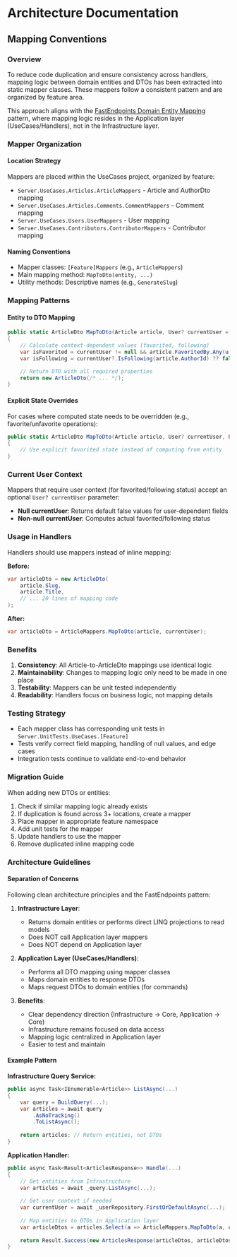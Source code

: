 # Architecture Documentation

## Mapping Conventions

### Overview
To reduce code duplication and ensure consistency across handlers, mapping logic between domain entities and DTOs has been extracted into static mapper classes. These mappers follow a consistent pattern and are organized by feature area.

This approach aligns with the [FastEndpoints Domain Entity Mapping](https://fast-endpoints.com/docs/domain-entity-mapping) pattern, where mapping logic resides in the Application layer (UseCases/Handlers), not in the Infrastructure layer.

### Mapper Organization

#### Location Strategy
Mappers are placed within the UseCases project, organized by feature:
- `Server.UseCases.Articles.ArticleMappers` - Article and AuthorDto mapping
- `Server.UseCases.Articles.Comments.CommentMappers` - Comment mapping  
- `Server.UseCases.Users.UserMappers` - User mapping
- `Server.UseCases.Contributors.ContributorMappers` - Contributor mapping

#### Naming Conventions
- Mapper classes: `[Feature]Mappers` (e.g., `ArticleMappers`)
- Main mapping method: `MapToDto(entity, ...)`
- Utility methods: Descriptive names (e.g., `GenerateSlug`)

### Mapping Patterns

#### Entity to DTO Mapping
```csharp
public static ArticleDto MapToDto(Article article, User? currentUser = null)
{
    // Calculate context-dependent values (favorited, following)
    var isFavorited = currentUser != null && article.FavoritedBy.Any(u => u.Id == currentUser.Id);
    var isFollowing = currentUser?.IsFollowing(article.AuthorId) ?? false;

    // Return DTO with all required properties
    return new ArticleDto(/* ... */);
}
```

#### Explicit State Overrides
For cases where computed state needs to be overridden (e.g., favorite/unfavorite operations):
```csharp
public static ArticleDto MapToDto(Article article, User? currentUser, bool isFavorited)
{
    // Use explicit favorited state instead of computing from entity
}
```

### Current User Context
Mappers that require user context (for favorited/following status) accept an optional `User? currentUser` parameter:
- **Null currentUser**: Returns default false values for user-dependent fields
- **Non-null currentUser**: Computes actual favorited/following status

### Usage in Handlers
Handlers should use mappers instead of inline mapping:

**Before:**
```csharp
var articleDto = new ArticleDto(
    article.Slug,
    article.Title,
    // ... 20 lines of mapping code
);
```

**After:**
```csharp
var articleDto = ArticleMappers.MapToDto(article, currentUser);
```

### Benefits
1. **Consistency**: All Article-to-ArticleDto mappings use identical logic
2. **Maintainability**: Changes to mapping logic only need to be made in one place
3. **Testability**: Mappers can be unit tested independently
4. **Readability**: Handlers focus on business logic, not mapping details

### Testing Strategy
- Each mapper class has corresponding unit tests in `Server.UnitTests.UseCases.[Feature]`
- Tests verify correct field mapping, handling of null values, and edge cases
- Integration tests continue to validate end-to-end behavior

### Migration Guide
When adding new DTOs or entities:
1. Check if similar mapping logic already exists
2. If duplication is found across 3+ locations, create a mapper
3. Place mapper in appropriate feature namespace
4. Add unit tests for the mapper
5. Update handlers to use the mapper
6. Remove duplicated inline mapping code

### Architecture Guidelines

#### Separation of Concerns
Following clean architecture principles and the FastEndpoints pattern:

1. **Infrastructure Layer**: 
   - Returns domain entities or performs direct LINQ projections to read models
   - Does NOT call Application layer mappers
   - Does NOT depend on Application layer

2. **Application Layer (UseCases/Handlers)**:
   - Performs all DTO mapping using mapper classes
   - Maps domain entities to response DTOs
   - Maps request DTOs to domain entities (for commands)

3. **Benefits**:
   - Clear dependency direction (Infrastructure → Core, Application → Core)
   - Infrastructure remains focused on data access
   - Mapping logic centralized in Application layer
   - Easier to test and maintain

#### Example Pattern

**Infrastructure Query Service:**
```csharp
public async Task<IEnumerable<Article>> ListAsync(...)
{
    var query = BuildQuery(...);
    var articles = await query
        .AsNoTracking()
        .ToListAsync();
    
    return articles; // Return entities, not DTOs
}
```

**Application Handler:**
```csharp
public async Task<Result<ArticlesResponse>> Handle(...)
{
    // Get entities from Infrastructure
    var articles = await _query.ListAsync(...);
    
    // Get user context if needed
    var currentUser = await _userRepository.FirstOrDefaultAsync(...);
    
    // Map entities to DTOs in Application layer
    var articleDtos = articles.Select(a => ArticleMappers.MapToDto(a, currentUser)).ToList();
    
    return Result.Success(new ArticlesResponse(articleDtos, articleDtos.Count));
}
```